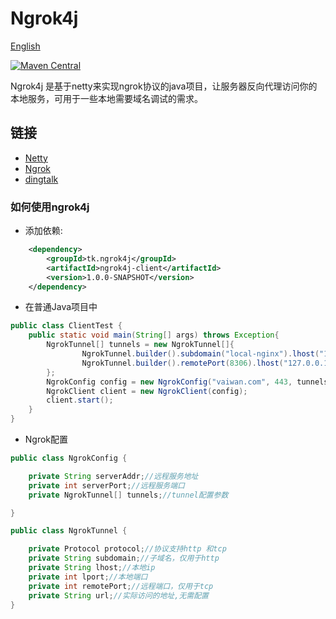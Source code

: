 # Ngrok4j
[English](./README.md)

[![Maven Central](https://img.shields.io/maven-central/v/tk.ngrok4j/ngrok4j-client.svg)](https://mvnrepository.com/artifact/tk.ngrok4j/ngrok4j-client)

Ngrok4j 是基于netty来实现ngrok协议的java项目，让服务器反向代理访问你的本地服务，可用于一些本地需要域名调试的需求。
## 链接
* [Netty](https://github.com/netty/netty)
* [Ngrok](https://ngrok.com/)
* [dingtalk](https://open.dingtalk.com/document/resourcedownload/http-intranet-penetration)

### 如何使用ngrok4j
* 添加依赖:
```xml
    <dependency>
        <groupId>tk.ngrok4j</groupId>
        <artifactId>ngrok4j-client</artifactId>
        <version>1.0.0-SNAPSHOT</version>
    </dependency>
```
* 在普通Java项目中
```java
public class ClientTest {
    public static void main(String[] args) throws Exception{
        NgrokTunnel[] tunnels = new NgrokTunnel[]{
                NgrokTunnel.builder().subdomain("local-nginx").lhost("127.0.0.1").lport(80).protocol(Protocol.http).build(),
                NgrokTunnel.builder().remotePort(8306).lhost("127.0.0.1").lport(3306).protocol(Protocol.tcp).build()
        };
        NgrokConfig config = new NgrokConfig("vaiwan.com", 443, tunnels);
        NgrokClient client = new NgrokClient(config);
        client.start();
    }
}
```
* Ngrok配置
```java
public class NgrokConfig {

    private String serverAddr;//远程服务地址
    private int serverPort;//远程服务端口
    private NgrokTunnel[] tunnels;//tunnel配置参数

}

public class NgrokTunnel {

    private Protocol protocol;//协议支持http 和tcp
    private String subdomain;//子域名，仅用于http
    private String lhost;//本地ip
    private int lport;//本地端口
    private int remotePort;//远程端口，仅用于tcp
    private String url;//实际访问的地址,无需配置
}
```

